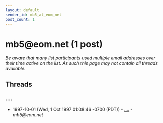 ```yaml
---
layout: default
sender_id: mb5_at_eom_net
post_count: 1
---
```


# mb5<span>@</span>eom.net (1 post)

_Be aware that many list participants used multiple email addresses over their time active on the list. As such this page may not contain all threads available._

## Threads

### ....
+ 1997-10-01 (Wed, 1 Oct 1997 01:08:46 -0700 (PDT)) - [....](/archive/1997/10/6ce51acdc408406a3af859d901d03d4aca29d3634ca8495738fb441da55b85c7) - _mb5@eom.net_


